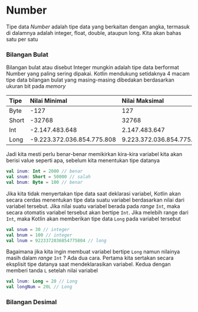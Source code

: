 # Number

Tipe data _Number_ adalah tipe data yang berkaitan dengan angka, termasuk di dalamnya adalah integer, float, double, ataupun long. Kita akan bahas satu per satu

### Bilangan Bulat

Bilangan bulat atau disebut Integer mungkin adalah tipe data berformat Number yang paling sering dipakai. Kotlin mendukung setidaknya 4 macam tipe data bilangan bulat yang masing-masing dibedakan berdasarkan ukuran bit pada _memory_ 

| Tipe  | Nilai Minimal | Nilai Maksimal |
| :--- | :--- | :--- |
| Byte | -127 | 127 |
| Short | -32768 | 32768 |
| Int | -2.147.483.648 | 2.147.483.647 |
| Long | -9.223.372.036.854.775.808 | 9.223.372.036.854.775.808 |

Jadi kita mesti perlu benar-benar memikirkan kira-kira variabel kita akan berisi value seperti apa, sebelum kita menentukan tipe datanya

```kotlin
val inum: Int = 2000 // benar
val snum: Short = 50000 // salah
val bnum: Byte = 100 // benar
```

Jika kita tidak menyertakan tipe data saat deklarasi variabel, Kotlin akan secara cerdas menentukan tipe data suatu variabel berdasarkan nilai dari variabel tersebut. Jika nilai suatu variabel berada pada _range_ `Int`, maka secara otomatis variabel tersebut akan bertipe `Int`. Jika melebih range dari `Int`, maka Kotlin akan memberikan tipe data `Long` pada variabel tersebut

```kotlin
val snum = 30 // integer
val bnum = 100 // integer
val lnum = 9223372036854775804 // long
```

Bagaimana jika kita ingin membuat variabel bertipe `Long` namun nilainya masih dalam _range_ `Int` ? Ada dua cara. Pertama kita sertakan secara eksplisit tipe datanya saat mendeklarasikan variabel. Kedua dengan memberi tanda `L` setelah nilai variabel

```kotlin
val lnum: Long = 20 // Long
val longNum = 20L // Long
```

### Bilangan Desimal



